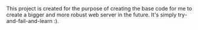 This project is created for the purpose of creating the base code for me to create a bigger and more robust web server in the future. It's simply try-and-fail-and-learn :).
